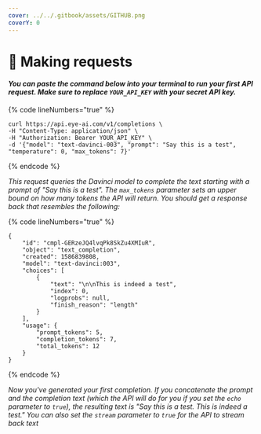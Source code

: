 ```yaml
---
cover: ../../.gitbook/assets/GITHUB.png
coverY: 0
---
```


# 🧿 Making requests

#### _You can paste the command below into your terminal to run your first API request. Make sure to replace `YOUR_API_KEY` with your secret API key._

{% code lineNumbers="true" %}
```
curl https://api.eye-ai.com/v1/completions \
-H "Content-Type: application/json" \
-H "Authorization: Bearer YOUR_API_KEY" \
-d '{"model": "text-davinci-003", "prompt": "Say this is a test", "temperature": 0, "max_tokens": 7}'
```
{% endcode %}

_This request queries the Davinci model to complete the text starting with a prompt of "Say this is a test". The `max_tokens` parameter sets an upper bound on how many tokens the API will return. You should get a response back that resembles the following:_

{% code lineNumbers="true" %}
```
{
    "id": "cmpl-GERzeJQ4lvqPk8SkZu4XMIuR",
    "object": "text_completion",
    "created": 1586839808,
    "model": "text-davinci:003",
    "choices": [
        {
            "text": "\n\nThis is indeed a test",
            "index": 0,
            "logprobs": null,
            "finish_reason": "length"
        }
    ],
    "usage": {
        "prompt_tokens": 5,
        "completion_tokens": 7,
        "total_tokens": 12
    }
}
```
{% endcode %}

_Now you've generated your first completion. If you concatenate the prompt and the completion text (which the API will do for you if you set the `echo` parameter to `true`), the resulting text is "Say this is a test. This is indeed a test." You can also set the `stream` parameter to `true` for the API to stream back text_
